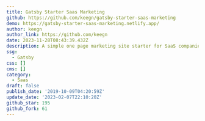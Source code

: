 ```yaml
---
title: Gatsby Starter Saas Marketing
github: https://github.com/keegn/gatsby-starter-saas-marketing
demo: https://gatsby-starter-saas-marketing.netlify.app/
author: keegn
author_link: https://github.com/keegn
date: 2023-11-28T08:43:39.432Z
description: A simple one page marketing site starter for SaaS companies and indie hackers
ssg:
  - Gatsby
css: []
cms: []
category:
  - Saas
draft: false
publish_date: '2019-10-09T04:20:59Z'
update_date: '2023-02-07T22:10:20Z'
github_star: 195
github_fork: 61
---
```

